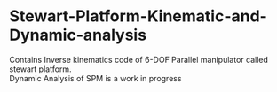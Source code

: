 # Stewart-Platform-Kinematic-and-Dynamic-analysis

Contains Inverse kinematics code of 6-DOF Parallel manipulator called stewart platform.  
Dynamic Analysis of SPM is a work in progress
